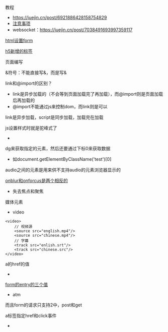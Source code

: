教程

- https://juejin.cn/post/6921886428158754829
- [注意事项](https://juejin.cn/post/6905294475539513352#heading-6)
- websocket：https://juejin.cn/post/7038491693997359117

[html设置form](https://segmentfault.com/a/1190000016374336)

[h5新增的标签](https://juejin.cn/post/6844903878857588750)

页面编写

&符号：不能直接写&，而是写&amp;



link和@import的区别？

-   link是异步加载的（不会等到页面加载完了再加载），而@import则是页面加载后再加载的
-   @import不能通过js来控制dom，而link则是可以

link是异步加载，script是同步加载，加载完在加载

js设置样式时就是驼峰式了

-

dg来获取指定的元素，然后还要通过下标0来获取数据

-   如document.getElementByClassName('test')[0]

audio之间的元素是用来供不支持audio的元素浏览器显示的

[onblur和onforcus是两个相反的](https://blog.csdn.net/ry513705618/article/details/47159625)

-   失去焦点和聚焦

媒体元素

-   video

```
<video>
    // 视频源
    <source src="english.mp4"/>
    <source src="chinese.mp4"/>
    // 字幕
    <track src="enlish.srt"/>
    <track src="chinese.src"/>
</video>
```



a的href的值

-

[form的entry的三个值](https://segmentfault.com/a/1190000016374336)

-   atm

而且form的请求只支持2中，post和get

a标签指定href和click事件

- 





